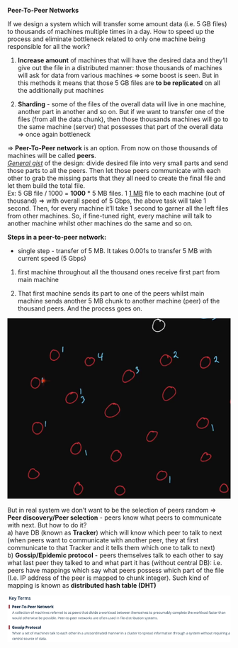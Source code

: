 **Peer-To-Peer Networks**

If we design a system which will transfer some amount data (i.e. 5 GB files) to thousands of machines multiple times in a day. How to speed up the process and eliminate bottleneck related to only one machine being responsible for all the work? 

1. **Increase amount** of machines that will have the desired data and they’ll give out the file in a distributed manner: those thousands of machines will ask for data from various machines => some boost is seen. But in this methods it means that those 5 GB files are **to be replicated** on all the additionally put machines

2. **Sharding** - some of the files of the overall data will live in one machine, another part in another and so on. But if we want to transfer one of the files (from all the data chunk), then those thousands machines will go to the same machine (server) that possesses that part of the overall data => once again bottleneck

=> **Peer-To-Peer network** is an option. From now on those thousands of machines will be called **peers**. <br> 
<ins><i>General gist</i></ins> of the design: divide desired file into very small parts and send those parts to all the peers. Then let those peers communicate with each other to grab the missing parts that they all need to create the final file and let them build the total file. <br>
Ex: 5 GB file / 1000 = **1000** * 5 MB files. 1 <ins>1 MB</ins> file to each machine (out of thousand) => with overall speed of 5 Gbps, the above task will take 1 second. Then, for every machine it’ll take 1 second to garner all the left files from other machines. So, if fine-tuned right, every machine will talk to another machine whilst other machines do the same and so on.

**Steps in a peer-to-peer network:**

- single step - transfer of 5 MB. It takes 0.001s to transfer 5 MB with current speed (5 Gbps)

1. first machine throughout all the thousand ones receive first part from main machine

2. That first machine sends its part to one of the peers whilst main machine sends another 5 MB chunk to another machine (peer) of the thousand peers. 
And the process goes on.

![Alt text](ImageRepo/Peer_To_Peer_Networks_first.png?raw=true)

But in real system we don’t want to be the selection of peers random => **Peer discovery/Peer selection** - peers know what peers to communicate with next. But how to do it? <br>
a) have DB (known as **Tracker**) which will know which peer to talk to next (when peers want to communicate with another peer, they at first communicate to that Tracker and it tells them which one to talk to next) <br>
b) **Gossip/Epidemic protocol** - peers themselves talk to each other to say what last peer they talked to and what part it has (without central DB): i.e. peers have mappings which say what peers possess which part of the file (I.e. IP address of the peer is mapped to chunk integer). Such kind of mapping is known as **distributed hash table (DHT)**

![Alt text](ImageRepo/Peer_To_Peer_Networks_second.png?raw=true)
